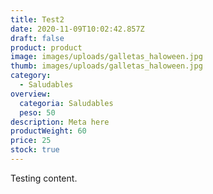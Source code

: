 ```yaml
---
title: Test2
date: 2020-11-09T10:02:42.857Z
draft: false
product: product
image: images/uploads/galletas_haloween.jpg
thumb: images/uploads/galletas_haloween.jpg
category:
  - Saludables
overview:
  categoria: Saludables
  peso: 50
description: Meta here
productWeight: 60
price: 25
stock: true
---
```

Testing content.